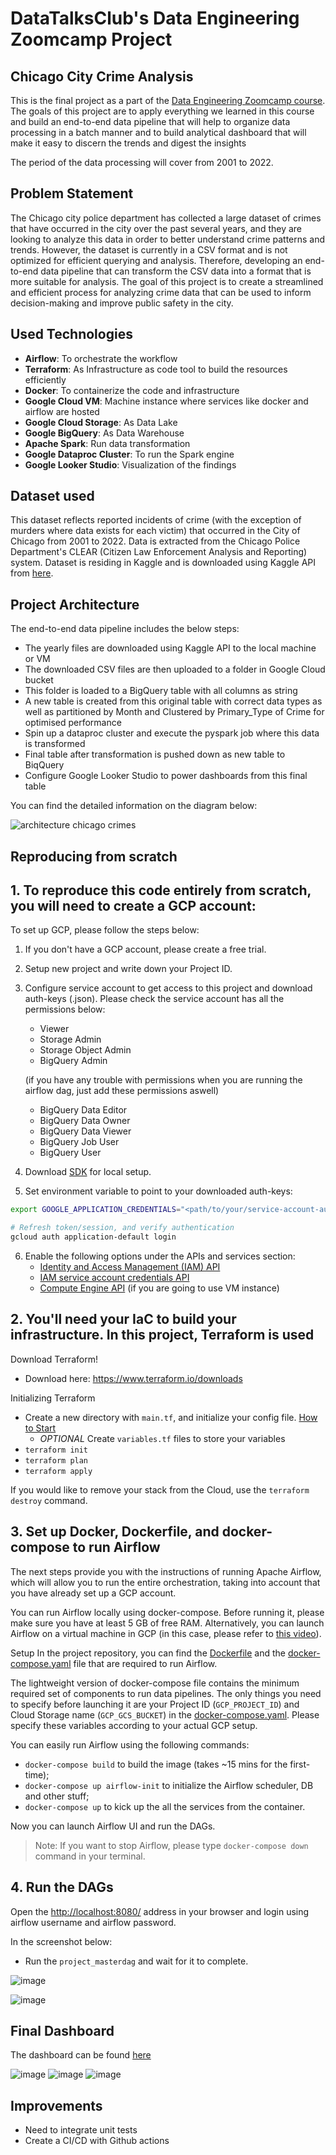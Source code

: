# DataTalksClub's Data Engineering Zoomcamp Project

## Chicago City Crime Analysis
This is the final project as a part of the [Data Engineering Zoomcamp course](https://github.com/DataTalksClub/data-engineering-zoomcamp/blob/main/README.md). The goals of this project are to apply everything we learned in this course and build an end-to-end data pipeline that will help to organize data processing in a batch manner and to build analytical dashboard that will make it easy to discern the trends and digest the insights 


The period of the data processing will cover from 2001 to 2022.

## Problem Statement

The Chicago city police department has collected a large dataset of crimes that have occurred in the city over the past several years, and they are looking to analyze this data in order to better understand crime patterns and trends. However, the dataset is currently in a CSV format and is not optimized for efficient querying and analysis. Therefore, developing an end-to-end data pipeline that can transform the CSV data into a format that is more suitable for analysis.  The goal of this project is to create a streamlined and efficient process for analyzing crime data that can be used to inform decision-making and improve public safety in the city.


## Used Technologies


* __Airflow__: To orchestrate the workflow
* __Terraform__: As Infrastructure as code tool to build the resources efficiently
* __Docker__: To containerize the code and infrastructure
* __Google Cloud VM__: Machine instance where services like docker and airflow are hosted
* __Google Cloud Storage__: As Data Lake
* __Google BigQuery__: As Data Warehouse
* __Apache Spark__: Run data transformation
* __Google Dataproc Cluster__: To run the Spark engine
* __Google Looker Studio__: Visualization of the findings

## Dataset used

This dataset reflects reported incidents of crime (with the exception of murders where data exists for each victim) that occurred in the City of Chicago from 2001 to 2022. Data is extracted from the Chicago Police Department's CLEAR (Citizen Law Enforcement Analysis and Reporting) system. Dataset is residing in Kaggle and is downloaded using Kaggle API from [here](https://www.kaggle.com/datasets/salikhussaini49/chicago-crimes).



## Project Architecture

The end-to-end data pipeline includes the below steps:

* The yearly files are downloaded using Kaggle API to the local machine or VM
* The downloaded CSV files are then uploaded to a folder in Google Cloud bucket
* This folder is loaded to a BigQuery table with all columns as string
* A new table is created from this original table with correct data types as well as partitioned by Month and Clustered by Primary_Type of Crime for optimised performance
* Spin up a dataproc cluster and execute the pyspark job where this data is transformed
* Final table after transformation is pushed down as new table to BiqQuery
* Configure Google Looker Studio to power dashboards from this final table  

You can find the detailed information on the diagram below:

![architecture chicago crimes](https://user-images.githubusercontent.com/88390708/230216468-ef38c0d0-0fc8-4394-99ce-8e2749eef9bc.jpg)


## Reproducing from scratch

## 1. To reproduce this code entirely from scratch, you will need to create a GCP account:

To set up GCP, please follow the steps below:
1. If you don't have a GCP account, please create a free trial.
2. Setup new project and write down your Project ID.
3. Configure service account to get access to this project and download auth-keys (.json). Please check the service 
account has all the permissions below:
   * Viewer
   * Storage Admin
   * Storage Object Admin
   * BigQuery Admin 
   
   (if you have any trouble with permissions when you are running the airflow dag, just add these permissions aswell)
   * BigQuery Data Editor
   * BigQuery Data Owner
   * BigQuery Data Viewer
   * BigQuery Job User
   * BigQuery User
4. Download [SDK](https://cloud.google.com/sdk) for local setup.
 
5. Set environment variable to point to your downloaded auth-keys:
```bash
export GOOGLE_APPLICATION_CREDENTIALS="<path/to/your/service-account-authkeys>.json"

# Refresh token/session, and verify authentication
gcloud auth application-default login
```
6. Enable the following options under the APIs and services section:
   * [Identity and Access Management (IAM) API](https://console.cloud.google.com/apis/library/iam.googleapis.com)
   * [IAM service account credentials API](https://console.cloud.google.com/apis/library/iamcredentials.googleapis.com)
   * [Compute Engine API](https://console.developers.google.com/apis/api/compute.googleapis.com) (if you are going to use VM instance)


## 2. You'll need your IaC to build your infrastructure. In this project, Terraform is used
Download Terraform!
* Download here: https://www.terraform.io/downloads

Initializing Terraform
* Create a new directory with `main.tf`, and initialize your config file. [How to Start](https://learn.hashicorp.com/tutorials/terraform/google-cloud-platform-build?in=terraform/gcp-get-started)
    * *OPTIONAL* Create `variables.tf` files to store your variables
* `terraform init`
* `terraform plan`
* `terraform apply`

If you would like to remove your stack from the Cloud, use the `terraform destroy` command. 


## 3. Set up Docker, Dockerfile, and docker-compose to run Airflow
The next steps provide you with the instructions of running Apache Airflow, which will allow you to run the entire 
orchestration, taking into account that you have already set up a GCP account.

You can run Airflow locally using docker-compose. Before running it, please make sure you have at least 5 GB of free RAM.
Alternatively, you can launch Airflow on a virtual machine in GCP (in this case, please refer to [this video](https://www.youtube.com/watch?v=ae-CV2KfoN0&list=PL3MmuxUbc_hJed7dXYoJw8DoCuVHhGEQb&index=16)). 

Setup
In the project repository, you can find the [Dockerfile](Dockerfile) and the [docker-compose.yaml](docker-compose.yaml) file that are required to run Airflow. 

The lightweight version of docker-compose file contains the minimum required set of components to run data pipelines. 
The only things you need to specify before launching it are your Project ID (`GCP_PROJECT_ID`) and Cloud Storage name (`GCP_GCS_BUCKET`)
in the [docker-compose.yaml](docker-compose.yaml). Please specify these variables according to your actual GCP setup.

You can easily run Airflow using the following commands:
* `docker-compose build` to build the image (takes ~15 mins for the first-time);
* `docker-compose up airflow-init` to initialize the Airflow scheduler, DB and other stuff;
* `docker-compose up` to kick up the all the services from the container.

Now you can launch Airflow UI and run the DAGs.
> Note: If you want to stop Airflow, please type `docker-compose down` command in your terminal.

## 4. Run the DAGs

Open the [http://localhost:8080/](http://localhost:8080/) address in your browser and login using airflow username and airflow password.

In the screenshot below:
* Run the `project_masterdag` and wait for it to complete. 

![image](https://user-images.githubusercontent.com/88390708/230467580-1c5a9728-3530-49bf-b502-a164adc34a03.png)

![image](https://user-images.githubusercontent.com/88390708/230468186-a92bc41a-b2be-4c2a-bc49-9c73c7ef66ec.png)


## Final Dashboard

The dashboard can be found [here](https://lookerstudio.google.com/s/lrQNEgBjkaE)

![image](https://user-images.githubusercontent.com/88390708/230462032-800490d8-2abb-4c58-9cf6-6bca379b8551.png)
![image](https://user-images.githubusercontent.com/88390708/230462122-a92fc979-6542-463a-886d-68e52ede2f6a.png)
![image](https://user-images.githubusercontent.com/88390708/230462387-d82ba447-ce33-4ad8-ba25-5a19f8e422eb.png)

## Improvements

* Need to integrate unit tests 
* Create a CI/CD with Github actions

